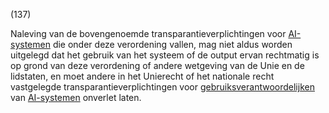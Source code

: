 (137)

Naleving van de bovengenoemde transparantieverplichtingen voor [AI-systemen](a3.md#^ai-systeem) die onder deze verordening vallen, mag niet aldus worden uitgelegd dat het gebruik van het systeem of de output ervan rechtmatig is op grond van deze verordening of andere wetgeving van de Unie en de lidstaten, en moet andere in het Unierecht of het nationale recht vastgelegde transparantieverplichtingen voor [gebruiksverantwoordelijken](a3.md#^gebruiksverantwoordelijke) van [AI-systemen](a3.md#^ai-systeem) onverlet laten.
